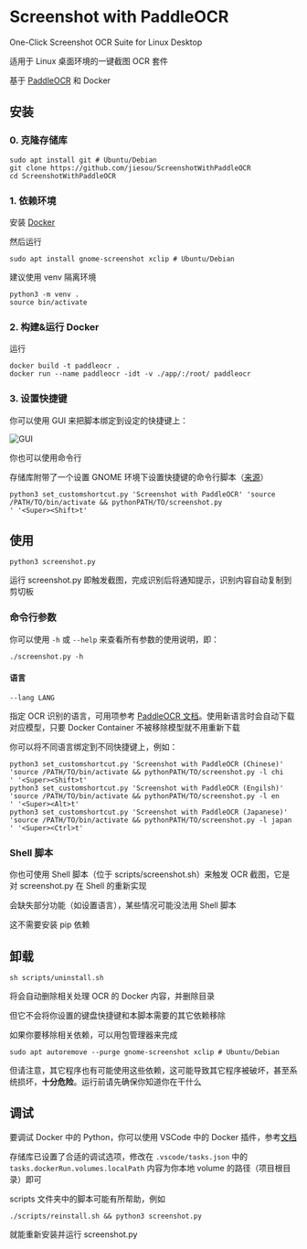 # Screenshot with PaddleOCR

One-Click Screenshot OCR Suite for Linux Desktop

适用于 Linux 桌面环境的一键截图 OCR 套件

基于 [PaddleOCR](https://github.com/PaddlePaddle/PaddleOCR) 和 Docker

## 安装

### 0. 克隆存储库

```shell
sudo apt install git # Ubuntu/Debian
git clone https://github.com/jiesou/ScreenshotWithPaddleOCR
cd ScreenshotWithPaddleOCR
```

### 1. 依赖环境

安装 [Docker](https://docs.docker.com/engine/install/)

然后运行

```shell
sudo apt install gnome-screenshot xclip # Ubuntu/Debian
```

建议使用 venv 隔离环境

```shell
python3 -m venv .
source bin/activate
```

### 2. 构建&运行 Docker

运行

```shell
docker build -t paddleocr .
docker run --name paddleocr -idt -v ./app/:/root/ paddleocr
```

### 3. 设置快捷键

你可以使用 GUI 来把脚本绑定到设定的快捷键上：

![GUI](https://user-images.githubusercontent.com/84175239/213644404-a0762776-e068-423b-861d-e0a37eb381a3.png)

你也可以使用命令行

存储库附带了一个设置 GNOME 环境下设置快捷键的命令行脚本（[来源](https://askubuntu.com/a/597414)）

```shell
python3 set_customshortcut.py 'Screenshot with PaddleOCR' 'source /PATH/TO/bin/activate && pythonPATH/TO/screenshot.py
' '<Super><Shift>t'
```

## 使用

```shell
python3 screenshot.py
```

运行 screenshot.py 即触发截图，完成识别后将通知提示，识别内容自动复制到剪切板

### 命令行参数

你可以使用 `-h` 或 `--help` 来查看所有参数的使用说明，即：

```shell
./screenshot.py -h
```

#### 语言

```shell
--lang LANG
```

指定 OCR 识别的语言，可用项参考 [PaddleOCR 文档](https://github.com/PaddlePaddle/PaddleOCR/blob/release/2.6/doc/doc_en/multi_languages_en.md#5-support-languages-and-abbreviations)。使用新语言时会自动下载对应模型，只要 Docker Container 不被移除模型就不用重新下载

你可以将不同语言绑定到不同快捷键上，例如：
```shell
python3 set_customshortcut.py 'Screenshot with PaddleOCR (Chinese)' 'source /PATH/TO/bin/activate && pythonPATH/TO/screenshot.py -l chi
' '<Super><Shift>t'
python3 set_customshortcut.py 'Screenshot with PaddleOCR (Engilsh)' 'source /PATH/TO/bin/activate && pythonPATH/TO/screenshot.py -l en
' '<Super><Alt>t'
python3 set_customshortcut.py 'Screenshot with PaddleOCR (Japanese)' 'source /PATH/TO/bin/activate && pythonPATH/TO/screenshot.py -l japan
' '<Super><Ctrl>t'
```

### Shell 脚本

你也可使用 Shell 脚本（位于 scripts/screenshot.sh）来触发 OCR 截图，它是对 screenshot.py 在 Shell 的重新实现

会缺失部分功能（如设置语言），某些情况可能没法用 Shell 脚本

这不需要安装 pip 依赖

## 卸载

```shell
sh scripts/uninstall.sh
```

将会自动删除相关处理 OCR 的 Docker 内容，并删除目录

但它不会将你设置的键盘快捷键和本脚本需要的其它依赖移除

如果你要移除相关依赖，可以用包管理器来完成

```shell
sudo apt autoremove --purge gnome-screenshot xclip # Ubuntu/Debian
```

但请注意，其它程序也有可能使用这些依赖，这可能导致其它程序被破坏，甚至系统损坏，**十分危险**。运行前请先确保你知道你在干什么

## 调试

要调试 Docker 中的 Python，你可以使用 VSCode 中的 Docker 插件，参考[文档](https://code.visualstudio.com/docs/containers/overview)

存储库已设置了合适的调试选项，修改在 `.vscode/tasks.json` 中的 `tasks.dockerRun.volumes.localPath` 内容为你本地 volume 的路径（项目根目录）即可

scripts 文件夹中的脚本可能有所帮助，例如

```shell
./scripts/reinstall.sh && python3 screenshot.py
```

就能重新安装并运行 screenshot.py
